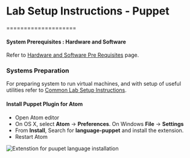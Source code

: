 # Lab Setup Instructions - Puppet
====================

#### System Prerequisites : Hardware and Software

Refer to [Hardware and Software Pre Requisites](https://github.com/schoolofdevops/lab-setup/blob/master/common/hardware_software_requirements.md) page.


### Systems Preparation
For preparing system to run virtual machines, and with setup of useful utilities refer to [Common Lab Setup Instructions](https://github.com/schoolofdevops/lab-setup/blob/master/common/common-lab-setup-instructions.md).  


#### Install Puppet Plugin for Atom
* Open Atom editor
* On OS X, select **Atom** -> **Preferences**. On Windows **File** -> **Settings**
* From **Install**, Search for **language-puppet** and install the extension.  
* Restart Atom

![Extenstion for puupet language installation](/images/lan-puppet.png)
